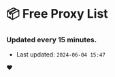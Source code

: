 # :package: Free Proxy List
### Updated every 15 minutes.

- Last updated: `2024-06-04 15:47`

:heart:
